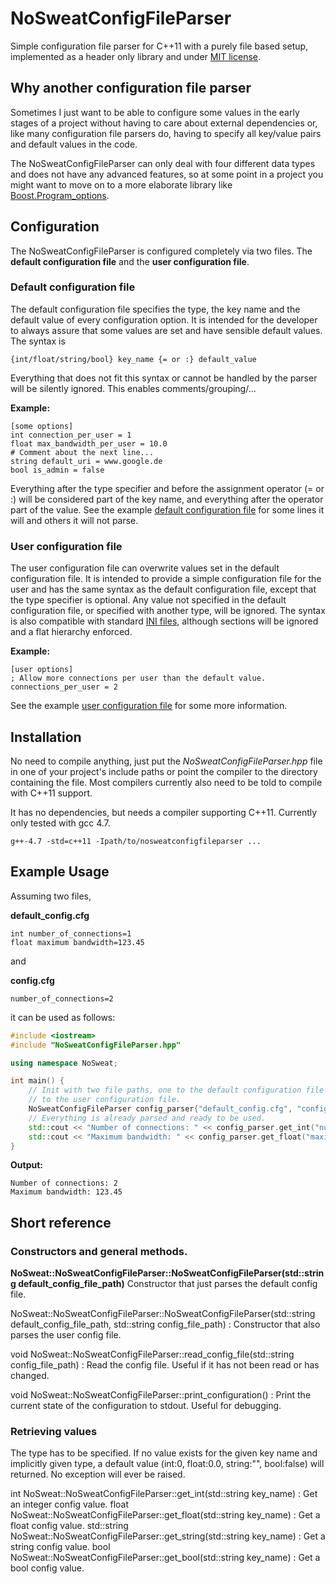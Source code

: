 NoSweatConfigFileParser
=======================

Simple configuration file parser for C++11 with a purely file based setup, implemented as a header only library and under [MIT license](http://www.opensource.org/licenses/MIT).

## Why another configuration file parser
Sometimes I just want to be able to configure some values in the early stages of a project without having to care about external dependencies or, like many configuration file parsers do, having to specify all key/value pairs and default values in the code.

The NoSweatConfigFileParser can only deal with four different data types and does not have any advanced features, so at some point in a project you might want to move on to a more elaborate library like [Boost.Program_options](http://www.boost.org/doc/libs/1_49_0/doc/html/program_options.html).

## Configuration
The NoSweatConfigFileParser is configured completely via two files. The **default configuration file** and the **user configuration file**.

### Default configuration file
The default configuration file specifies the type, the key name and the default value of every configuration option. It is intended for the developer to always assure that some values are set and have sensible default values. The syntax is

```
{int/float/string/bool} key_name {= or :} default_value
```

Everything that does not fit this syntax or cannot be handled by the parser will be silently ignored. This enables comments/grouping/...

**Example:**

```
[some options]
int connection_per_user = 1
float max_bandwidth_per_user = 10.0
# Comment about the next line...
string default_uri = www.google.de
bool is_admin = false
```

Everything after the type specifier and before the assignment operator (= or :) will be considered part of the key name, and everything after the operator part of the value. See the example [default configuration file](https://github.com/Kurli/NoSweatConfigFileParser/blob/master/tests/default_config.cfg) for some lines it will and others it will not parse.

### User configuration file
The user configuration file can overwrite values set in the default configuration file. It is intended to provide a simple configuration file for the user and has the same syntax as the default configuration file, except that the type specifier is optional. Any value not specified in the default configuration file, or specified with another type, will be ignored. The syntax is also compatible with standard [INI files](http://en.wikipedia.org/wiki/INI_file), although sections will be ignored and a flat hierarchy enforced.

**Example:**

```
[user options]
; Allow more connections per user than the default value.
connections_per_user = 2
```
See the example [user configuration file](https://github.com/Kurli/NoSweatConfigFileParser/blob/master/tests/config.cfg) for some more information.

## Installation
No need to compile anything, just put the *NoSweatConfigFileParser.hpp* file in one of your project's include paths or point the compiler to the directory containing the file. Most compilers currently also need to be told to compile with C++11 support.

It has no dependencies, but needs a compiler supporting C++11. Currently only tested with gcc 4.7.

```
g++-4.7 -std=c++11 -Ipath/to/nosweatconfigfileparser ...
```

## Example Usage
Assuming two files,

**default_config.cfg**
```
int number_of_connections=1
float maximum bandwidth=123.45
```

and

**config.cfg**
```
number_of_connections=2
```

it can be used as follows:

```c++
#include <iostream>
#include "NoSweatConfigFileParser.hpp"

using namespace NoSweat;

int main() {
    // Init with two file paths, one to the default configuration file and one
    // to the user configuration file.
    NoSweatConfigFileParser config_parser{"default_config.cfg", "config.cfg"};
    // Everything is already parsed and ready to be used.
    std::cout << "Number of connections: " << config_parser.get_int("number_of_connections") << std::endl;
    std::cout << "Maximum bandwidth: " << config_parser.get_float("maximum bandwidth") << std::endl;
}
```

**Output:**

```
Number of connections: 2
Maximum bandwidth: 123.45
```

## Short reference

### Constructors and general methods.
****NoSweat::NoSweatConfigFileParser::NoSweatConfigFileParser(std::string default_config_file_path)****
Constructor that just parses the default config file.

NoSweat::NoSweatConfigFileParser::NoSweatConfigFileParser(std::string default_config_file_path, std::string config_file_path)
:    Constructor that also parses the user config file.

void NoSweat::NoSweatConfigFileParser::read_config_file(std::string config_file_path)
:    Read the config file. Useful if it has not been read or has changed.

void NoSweat::NoSweatConfigFileParser::print_configuration()
:    Print the current state of the configuration to stdout. Useful for debugging.

### Retrieving values
The type has to be specified. If no value exists for the given key name and implicitly given type, a default value (int:0, float:0.0, string:"", bool:false) will returned. No exception will ever be raised.


int NoSweat::NoSweatConfigFileParser::get_int(std::string key_name)
:    Get an integer config value.
float NoSweat::NoSweatConfigFileParser::get_float(std::string key_name)
:    Get a float config value.
std::string NoSweat::NoSweatConfigFileParser::get_string(std::string key_name)
:    Get a string config value.
bool NoSweat::NoSweatConfigFileParser::get_bool(std::string key_name)
:    Get a bool config value.

